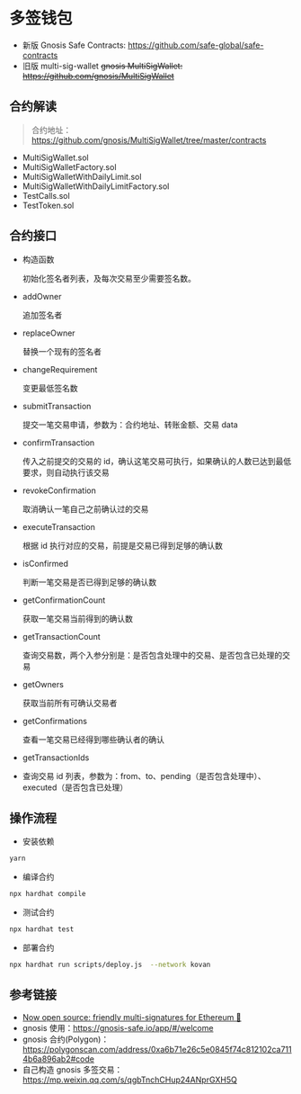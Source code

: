 # 多签钱包

- 新版 Gnosis Safe Contracts: <https://github.com/safe-global/safe-contracts>
- 旧版 multi-sig-wallet <del>gnosis MultiSigWallet: <https://github.com/gnosis/MultiSigWallet></del>

## 合约解读

> 合约地址：https://github.com/gnosis/MultiSigWallet/tree/master/contracts

- MultiSigWallet.sol
- MultiSigWalletFactory.sol
- MultiSigWalletWithDailyLimit.sol
- MultiSigWalletWithDailyLimitFactory.sol
- TestCalls.sol
- TestToken.sol

## 合约接口

- 构造函数

  初始化签名者列表，及每次交易至少需要签名数。

- addOwner

  追加签名者

- replaceOwner

  替换一个现有的签名者

- changeRequirement

  变更最低签名数

- submitTransaction

  提交一笔交易申请，参数为：合约地址、转账金额、交易 data

- confirmTransaction

  传入之前提交的交易的 id，确认这笔交易可执行，如果确认的人数已达到最低要求，则自动执行该交易

- revokeConfirmation

  取消确认一笔自己之前确认过的交易

- executeTransaction

  根据 id 执行对应的交易，前提是交易已得到足够的确认数

- isConfirmed

  判断一笔交易是否已得到足够的确认数

- getConfirmationCount

  获取一笔交易当前得到的确认数

- getTransactionCount

  查询交易数，两个入参分别是：是否包含处理中的交易、是否包含已处理的交易

- getOwners

  获取当前所有可确认交易者

- getConfirmations

  查看一笔交易已经得到哪些确认者的确认

- getTransactionIds
- 查询交易 id 列表，参数为：from、to、pending（是否包含处理中）、executed（是否包含已处理）

## 操作流程

- 安装依赖

```sh
yarn
```

- 编译合约

```sh
npx hardhat compile
```

- 测试合约

```sh
npx hardhat test
```

- 部署合约

```sh
npx hardhat run scripts/deploy.js  --network kovan
```

## 参考链接

- [Now open source: friendly multi-signatures for Ethereum 🔑](https://medium.com/dsys/now-open-source-friendly-multi-signatures-for-ethereum-d75ca5a0dc5c)
- gnosis 使用：<https://gnosis-safe.io/app/#/welcome>
- gnosis 合约(Polygon)： <https://polygonscan.com/address/0xa6b71e26c5e0845f74c812102ca7114b6a896ab2#code>
- 自己构造 gnosis 多签交易： <https://mp.weixin.qq.com/s/qgbTnchCHup24ANprGXH5Q>
